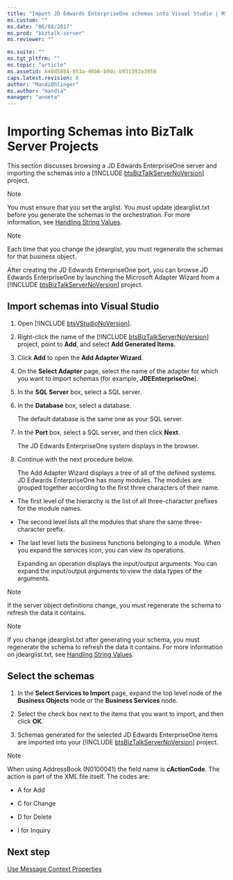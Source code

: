 ```yaml
---
title: "Import JD Edwards EnterpriseOne schemas into Visual Studio | Microsoft Docs"
ms.custom: ""
ms.date: "06/08/2017"
ms.prod: "biztalk-server"
ms.reviewer: ""

ms.suite: ""
ms.tgt_pltfrm: ""
ms.topic: "article"
ms.assetid: 640d5884-953a-46b6-b9dc-b931392a3059
caps.latest.revision: 8
author: "MandiOhlinger"
ms.author: "mandia"
manager: "anneta"
---
```

# Importing Schemas into BizTalk Server Projects
This section discusses browsing a JD Edwards EnterpriseOne server and importing the schemas into a [!INCLUDE [btsBizTalkServerNoVersion](../includes/btsbiztalkservernoversion-md.md)] project.  
  
> [!NOTE]
>  You must ensure that you set the arglist. You must update jdearglist.txt before you generate the schemas in the orchestration. For more information, see [Handling String Values](../core/handling-string-values2.md).  
  
> [!NOTE]
>  Each time that you change the jdearglist, you must regenerate the schemas for that business object.  
  
 After creating the JD Edwards EnterpriseOne port, you can browse JD Edwards EnterpriseOne by launching the Microsoft Adapter Wizard from a [!INCLUDE [btsBizTalkServerNoVersion](../includes/btsbiztalkservernoversion-md.md)] project.  
  
## Import schemas into Visual Studio
  
1. Open [!INCLUDE [btsVStudioNoVersion](../includes/btsvstudionoversion-md.md)].  
  
2. Right-click the name of the [!INCLUDE [btsBizTalkServerNoVersion](../includes/btsbiztalkservernoversion-md.md)] project, point to <strong>Add</strong>, and select <strong>Add Generated Items</strong>.  
  
3. Click **Add** to open the **Add Adapter Wizard**.  
  
4. On the **Select Adapter** page, select the name of the adapter for which you want to import schemas (for example, **JDEEnterpriseOne**).  
  
5. In the **SQL Server** box, select a SQL server.  
  
6. In the **Database** box, select a database.  
  
    The default database is the same one as your SQL server.  
  
7. In the **Port** box, select a SQL server, and then click **Next**.  
  
    The JD Edwards EnterpriseOne system displays in the browser.  
  
8. Continue with the next procedure below.  
  
   The Add Adapter Wizard displays a tree of all of the defined systems. JD Edwards EnterpriseOne has many modules. The modules are grouped together according to the first three characters of their name.  
  
- The first level of the hierarchy is the list of all three-character prefixes for the module names.  
  
- The second level lists all the modules that share the same three-character prefix.  
  
- The last level lists the business functions belonging to a module. When you expand the services icon, you can view its operations.  
  
  Expanding an operation displays the input/output arguments. You can expand the input/output arguments to view the data types of the arguments.  
  
> [!NOTE]
>  If the server object definitions change, you must regenerate the schema to refresh the data it contains.  
  
> [!NOTE]
>  If you change jdearglist.txt after generating your schema, you must regenerate the schema to refresh the data it contains. For more information on jdearglist.txt, see [Handling String Values](../core/handling-string-values2.md).  
  
## Select the schemas  
  
1. In the **Select Services to Import** page, expand the top level node of the **Business Objects** node or the **Business Services** node.  
  
2. Select the check box next to the items that you want to import, and then click **OK**.  
  
3. Schemas generated for the selected JD Edwards EnterpriseOne items are imported into your [!INCLUDE [btsBizTalkServerNoVersion](../includes/btsbiztalkservernoversion-md.md)] project.  
  
> [!NOTE]
>  When using AddressBook (N0100041) the field name is **cActionCode**. The action is part of the XML file itself. The codes are:  
  
-   A for Add  
  
-   C for Change  
  
-   D for Delete  
  
-   I for Inquiry  
  
## Next step
[Use Message Context Properties](../core/using-message-context-properties1.md)
